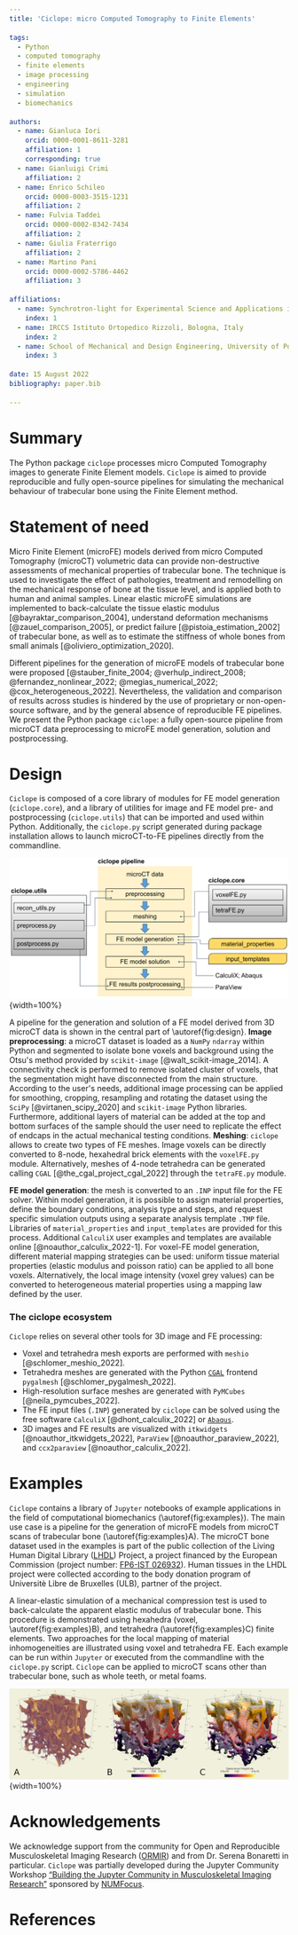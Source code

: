 ```yaml
---
title: 'Ciclope: micro Computed Tomography to Finite Elements'

tags:
  - Python
  - computed tomography
  - finite elements
  - image processing
  - engineering
  - simulation
  - biomechanics

authors:
  - name: Gianluca Iori
    orcid: 0000-0001-8611-3281
    affiliation: 1
    corresponding: true
  - name: Gianluigi Crimi
    affiliation: 2
  - name: Enrico Schileo
    orcid: 0000-0003-3515-1231
    affiliation: 2
  - name: Fulvia Taddei
    orcid: 0000-0002-8342-7434
    affiliation: 2
  - name: Giulia Fraterrigo
    affiliation: 2
  - name: Martino Pani
    orcid: 0000-0002-5786-4462
    affiliation: 3

affiliations:
  - name: Synchrotron-light for Experimental Science and Applications in the Middle East, Jordan
    index: 1
  - name: IRCCS Istituto Ortopedico Rizzoli, Bologna, Italy
    index: 2
  - name: School of Mechanical and Design Engineering, University of Portsmouth, UK
    index: 3

date: 15 August 2022
bibliography: paper.bib

---
```


# Summary
The Python package `ciclope` processes micro Computed Tomography images to generate Finite Element models. 
`Ciclope` is aimed to provide reproducible and fully open-source pipelines for simulating the mechanical behaviour of trabecular bone using the Finite Element method.

# Statement of need
Micro Finite Element (microFE) models derived from micro Computed Tomography (microCT) volumetric data can provide non-destructive assessments of mechanical properties of trabecular bone. The technique is used to investigate the effect of pathologies, treatment and remodelling on the mechanical response of bone at the tissue level, and is applied both to human and animal samples. Linear elastic microFE simulations are implemented to back-calculate the tissue elastic modulus [@bayraktar_comparison_2004], understand deformation mechanisms [@zauel_comparison_2005], or predict failure [@pistoia_estimation_2002] of trabecular bone, as well as to estimate the stiffness of whole bones from small animals [@oliviero_optimization_2020].

Different pipelines for the generation of microFE models of trabecular bone were proposed [@stauber_finite_2004; @verhulp_indirect_2008; @fernandez_nonlinear_2022; @megias_numerical_2022; @cox_heterogeneous_2022]. Nevertheless, the validation and comparison of results across studies is hindered by the use of proprietary or non-open-source software, and by the general absence of reproducible FE pipelines.
We present the Python package `ciclope`: a fully open-source pipeline from microCT data preprocessing to microFE model generation, solution and postprocessing.

[comment]: <> (Several groups highlighted the importance of an accurate description of boundary conditions and of validating model predictions with experimental measurements e.g. with Digital Volume Correlation.)

[comment]: <> (The development of open-source and reproducible microFE workflows is expected to facilitate and support the validation of biomechanical studies, strengthening at the same time the synergy with other fields of microFE application such as concrete, fiber composites and porous materials research.)

# Design
`Ciclope` is composed of a core library of modules for FE model generation (`ciclope.core`), and a library of utilities for image and FE model pre- and postprocessing (`ciclope.utils`) that can be imported and used within Python. Additionally, the `ciclope.py` script generated during package installation allows to launch microCT-to-FE pipelines directly from the commandline.

![Design of ciclope, and application to a pipeline for FE model generation from microCT data.\label{fig:design}](./../docs/ciclope_design.png){width=100%}

A pipeline for the generation and solution of a FE model derived from 3D microCT data is shown in the central part of \autoref{fig:design}.
**Image preprocessing**: a microCT dataset is loaded as a `NumPy` `ndarray` within Python and segmented to isolate bone voxels and background using the Otsu's method provided by `scikit-image` [@walt_scikit-image_2014]. A connectivity check is performed to remove isolated cluster of voxels, that the segmentation might have disconnected from the main structure. According to the user's needs, additional image processing can be applied for smoothing, cropping, resampling and rotating the dataset using the `SciPy` [@virtanen_scipy_2020] and `scikit-image` Python libraries. Furthermore, additional layers of material can be added at the top and bottom surfaces of the sample should the user need to replicate the effect of endcaps in the actual mechanical testing conditions.
**Meshing**: `ciclope` allows to create two types of FE meshes. Image voxels can be directly converted to 8-node, hexahedral brick elements with the `voxelFE.py` module. Alternatively, meshes of 4-node tetrahedra can be generated calling `CGAL` [@the_cgal_project_cgal_2022] through the `tetraFE.py` module. 

[comment]: <> (Finally, the 'beamFE.py' module allows to generate a mesh of 2-node beam elements, where each beam represents a single trabecula, and has a local trabecular thickness associated to it.)
**FE model generation**: the mesh is converted to an `.INP` input file for the FE solver. Within model generation, it is possible to assign material properties, define the boundary conditions, analysis type and steps, and request specific simulation outputs using a separate analysis template `.TMP` file. Libraries of `material_properties` and `input_templates` are provided for this process. Additional `CalculiX` user examples and templates are available online [@noauthor_calculix_2022-1]. For voxel-FE model generation, different material mapping strategies can be used: uniform tissue material properties (elastic modulus and poisson ratio) can be applied to all bone voxels. Alternatively, the local image intensity (voxel grey values) can be converted to heterogeneous material properties using a mapping law defined by the user.

[comment]: <> (bone mineral density BMD through a calibration rule obtained scanning a hydroxyapatite phantom. After this, an empirical law is used to convert local BMD to tissue elastic moduli Bourne_2004; garcia_2008.)
[comment]: <> (The pipeline is composed of the following steps:)
[comment]: <> (1. **microCT image preprocessing**: after reading in python a microCT dataset, the 3D volume can be cropped and aligned according to the desired direction of load, smoothed to remove noise with a Gaussian kernel, and resampled to lower image resolution. A binary mask of the bone tissue is generated thresholding bone voxels. Several global Otsu; Ridler_1978, or local adaptive thresholding ,..., techniques have been proposed Kim 2006. Embedding layers and steel caps can be added to simulate the experimental conditions of mechanical testing.)

### The ciclope ecosystem
`Ciclope` relies on several other tools for 3D image and FE processing:

- Voxel and tetrahedra mesh exports are performed with `meshio` [@schlomer_meshio_2022].
- Tetrahedra meshes are generated with the Python [`CGAL`](https://www.cgal.org/) frontend `pygalmesh` [@schlomer_pygalmesh_2022].
- High-resolution surface meshes are generated with `PyMCubes` [@neila_pymcubes_2022].
- The FE input files (`.INP`) generated by `ciclope` can be solved using the free software `CalculiX` [@dhont_calculix_2022] or [`Abaqus`](https://www.3ds.com/products-services/simulia/products/abaqus/).
- 3D images and FE results are visualized with `itkwidgets` [@noauthor_itkwidgets_2022], `ParaView` [@noauthor_paraview_2022], and `ccx2paraview` [@noauthor_calculix_2022].

[comment]: <> (Dxchange @decarlo_2014)

# Examples
`Ciclope` contains a library of `Jupyter` notebooks of example applications in the field of computational biomechanics (\autoref{fig:examples}). The main use case is a pipeline for the generation of microFE models from microCT scans of trabecular bone (\autoref{fig:examples}A). The microCT bone dataset used in the examples is part of the public collection of the Living Human Digital Library ([LHDL](http://projects.kmi.open.ac.uk/lhdl/)) Project, a project financed by the European Commission (project number: [FP6-IST 026932](https://cordis.europa.eu/project/id/026932)).
Human tissues in the LHDL project were collected according to the body donation program of Universitè Libre de Bruxelles (ULB), partner of the project.

A linear-elastic simulation of a mechanical compression test is used to back-calculate the apparent elastic modulus of trabecular bone. This procedure is demonstrated using hexahedra (voxel, \autoref{fig:examples}B), and tetrahedra (\autoref{fig:examples}C) finite elements. Two approaches for the local mapping of material inhomogeneities are illustrated using voxel and tetrahedra FE. Each example can be run within `Jupyter` or executed from the commandline with the `ciclope.py` script. `Ciclope` can be applied to microCT scans other than trabecular bone, such as whole teeth, or metal foams.

![MicroFE models of trabecular bone generated from 3D microCT images with `ciclope`. (A) Input microCT volume data. (B) Hexahedra, and (C) tetrahedra finite element models generated with the `voxelFE.py` and `tetraFE.py` modules, respectively.\label{fig:examples}](examples.png){width=100%}

[comment]: <> (# Conclusions)

# Acknowledgements
We acknowledge support from the community for Open and Reproducible Musculoskeletal Imaging Research ([ORMIR](https://ormircommunity.github.io/index.html#)) and from Dr. Serena Bonaretti in particular.
`Ciclope` was partially developed during the Jupyter Community Workshop [“Building the Jupyter Community in Musculoskeletal Imaging Research”](https://github.com/JCMSK/2022_JCW) sponsored by [NUMFocus](https://numfocus.org/).

# References